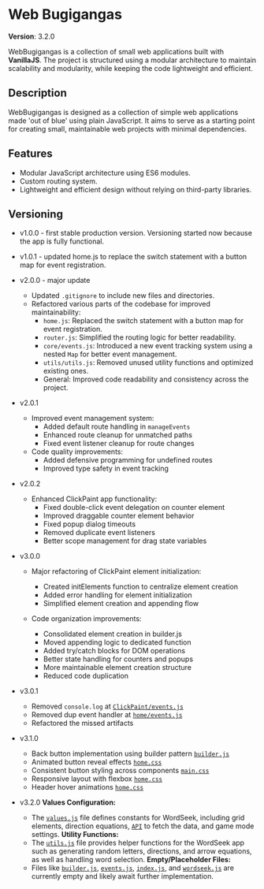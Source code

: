 # Web Bugigangas

**Version**: 3.2.0

WebBugigangas is a collection of small web applications built with **VanillaJS**.
The project is structured using a modular architecture to maintain scalability and modularity, while keeping the code lightweight and efficient.

## Description

WebBugigangas is designed as a collection of simple web applications made 'out of blue' using plain JavaScript. It aims to serve as a starting point for creating small, maintainable web projects with minimal dependencies.

## Features

- Modular JavaScript architecture using ES6 modules.
- Custom routing system.
- Lightweight and efficient design without relying on third-party libraries.

## Versioning

- v1.0.0 - first stable production version. Versioning started now because the app is fully functional.
- v1.0.1 - updated home.js to replace the switch statement with a button map for event registration.

- v2.0.0 - major update
  - Updated `.gitignore` to include new files and directories.
  - Refactored various parts of the codebase for improved maintainability:
    - `home.js`: Replaced the switch statement with a button map for event registration.
    - `router.js`: Simplified the routing logic for better readability.
    - `core/events.js`: Introduced a new event tracking system using a nested `Map` for better event management.
    - `utils/utils.js`: Removed unused utility functions and optimized existing ones.
    - General: Improved code readability and consistency across the project.
- v2.0.1
  - Improved event management system:
    - Added default route handling in `manageEvents`
    - Enhanced route cleanup for unmatched paths
    - Fixed event listener cleanup for route changes
  - Code quality improvements:
    - Added defensive programming for undefined routes
    - Improved type safety in event tracking
- v2.0.2
  - Enhanced ClickPaint app functionality:
    - Fixed double-click event delegation on counter element
    - Improved draggable counter element behavior
    - Fixed popup dialog timeouts
    - Removed duplicate event listeners
    - Better scope management for drag state variables
- v3.0.0
  - Major refactoring of ClickPaint element initialization:
    - Created initElements function to centralize element creation
    - Added error handling for element initialization
    - Simplified element creation and appending flow
  
  - Code organization improvements:
    - Consolidated element creation in builder.js
    - Moved appending logic to dedicated function
    - Added try/catch blocks for DOM operations
    - Better state handling for counters and popups
    - More maintainable element creation structure
    - Reduced code duplication
- v3.0.1
  - Removed `console.log` at [`ClickPaint/events.js`](scripts/apps/click-paint/events.js)
  - Removed dup event handler at [`home/events.js`](scripts/apps/home/events.js)
  - Refactored the missed artifacts
- v3.1.0
  - Back button implementation using builder pattern [`builder.js`](scripts/apps/click-paint/builder.js)
  - Animated button reveal effects [`home.css`](styles/apps/home.css)  
  - Consistent button styling across components [`main.css`](styles/main.css)
  - Responsive layout with flexbox [`home.css`](styles/apps/home.css)
  - Header hover animations [`home.css`](styles/apps/home.css)
- v3.2.0
   **Values Configuration:**
  - The [`values.js`](scripts/apps/wordseek/values.js) file defines constants for WordSeek, including grid elements, direction equations, [`API`](https://www.datamuse.com/api/) to fetch the data, and game mode settings.
   **Utility Functions:**
  - The [`utils.js`](scripts/apps/wordseek/utils.js) file provides helper functions for the WordSeek app such as generating random letters, directions, and arrow equations, as well as handling word selection.
   **Empty/Placeholder Files:**
  - Files like [`builder.js`](scripts/apps/wordseek/builder.js), [`events.js`](scripts/apps/wordseek/events.js), [`index.js`](scripts/apps/wordseek/index.js), and [`wordseek.js`](scripts/apps/wordseek/wordseek.js) are currently empty and likely await further implementation.

